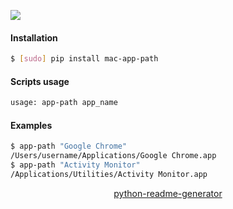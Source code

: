 <!--
https://pypi.org/project/readme-generator/
https://pypi.org/project/python-readme-generator/
-->

[![](https://img.shields.io/badge/OS-macOS-blue.svg?longCache=True)]()

#### Installation
```bash
$ [sudo] pip install mac-app-path
```

#### Scripts usage
```bash
usage: app-path app_name
```

#### Examples
```bash
$ app-path "Google Chrome"
/Users/username/Applications/Google Chrome.app
$ app-path "Activity Monitor"
/Applications/Utilities/Activity Monitor.app
```

<p align="center">
    <a href="https://pypi.org/project/python-readme-generator/">python-readme-generator</a>
</p>